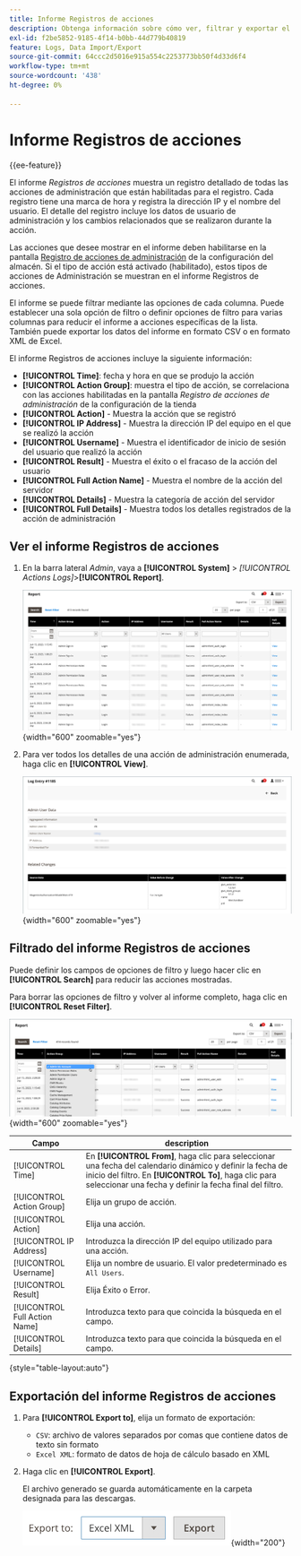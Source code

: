 ```yaml
---
title: Informe Registros de acciones
description: Obtenga información sobre cómo ver, filtrar y exportar el informe Registro de acciones, que proporciona un registro detallado de todas las acciones de administración habilitadas para registros.
exl-id: f2be5852-9185-4f14-b0bb-44d779b40819
feature: Logs, Data Import/Export
source-git-commit: 64ccc2d5016e915a554c2253773bb50f4d33d6f4
workflow-type: tm+mt
source-wordcount: '438'
ht-degree: 0%

---
```


# Informe Registros de acciones

{{ee-feature}}

El informe _Registros de acciones_ muestra un registro detallado de todas las acciones de administración que están habilitadas para el registro. Cada registro tiene una marca de hora y registra la dirección IP y el nombre del usuario. El detalle del registro incluye los datos de usuario de administración y los cambios relacionados que se realizaron durante la acción.

Las acciones que desee mostrar en el informe deben habilitarse en la pantalla [Registro de acciones de administración](action-log.md) de la configuración del almacén. Si el tipo de acción está activado (habilitado), estos tipos de acciones de Administración se muestran en el informe Registros de acciones.

El informe se puede filtrar mediante las opciones de cada columna. Puede establecer una sola opción de filtro o definir opciones de filtro para varias columnas para reducir el informe a acciones específicas de la lista. También puede exportar los datos del informe en formato CSV o en formato XML de Excel.

El informe Registros de acciones incluye la siguiente información:

- **[!UICONTROL Time]**: fecha y hora en que se produjo la acción
- **[!UICONTROL Action Group]**: muestra el tipo de acción, se correlaciona con las acciones habilitadas en la pantalla _Registro de acciones de administración_ de la configuración de la tienda
- **[!UICONTROL Action]** - Muestra la acción que se registró
- **[!UICONTROL IP Address]** - Muestra la dirección IP del equipo en el que se realizó la acción
- **[!UICONTROL Username]** - Muestra el identificador de inicio de sesión del usuario que realizó la acción
- **[!UICONTROL Result]** - Muestra el éxito o el fracaso de la acción del usuario
- **[!UICONTROL Full Action Name]** - Muestra el nombre de la acción del servidor
- **[!UICONTROL Details]** - Muestra la categoría de acción del servidor
- **[!UICONTROL Full Details]** - Muestra todos los detalles registrados de la acción de administración

## Ver el informe Registros de acciones

1. En la barra lateral _Admin_, vaya a **[!UICONTROL System]** > _[!UICONTROL Actions Logs]_>**[!UICONTROL Report]**.

   ![Registros de acciones](./assets/action-log-report.png){width="600" zoomable="yes"}

1. Para ver todos los detalles de una acción de administración enumerada, haga clic en **[!UICONTROL View]**.

   ![Detalles de la entrada del registro de acciones](./assets/action-log-report-view.png){width="600" zoomable="yes"}

## Filtrado del informe Registros de acciones

Puede definir los campos de opciones de filtro y luego hacer clic en **[!UICONTROL Search]** para reducir las acciones mostradas.

Para borrar las opciones de filtro y volver al informe completo, haga clic en **[!UICONTROL Reset Filter]**.

![Filtros del informe de registro de acciones](./assets/action-log-report-filters.png){width="600" zoomable="yes"}

| Campo | description |
|--- |--- |
| [!UICONTROL Time] | En **[!UICONTROL From]**, haga clic para seleccionar una fecha del calendario dinámico y definir la fecha de inicio del filtro. En **[!UICONTROL To]**, haga clic para seleccionar una fecha y definir la fecha final del filtro. |
| [!UICONTROL Action Group] | Elija un grupo de acción. |
| [!UICONTROL Action] | Elija una acción. |
| [!UICONTROL IP Address] | Introduzca la dirección IP del equipo utilizado para una acción. |
| [!UICONTROL Username] | Elija un nombre de usuario. El valor predeterminado es `All Users`. |
| [!UICONTROL Result] | Elija Éxito o Error. |
| [!UICONTROL Full Action Name] | Introduzca texto para que coincida la búsqueda en el campo. |
| [!UICONTROL Details] | Introduzca texto para que coincida la búsqueda en el campo. |

{style="table-layout:auto"}

## Exportación del informe Registros de acciones

1. Para **[!UICONTROL Export to]**, elija un formato de exportación:

   - `CSV`: archivo de valores separados por comas que contiene datos de texto sin formato
   - `Excel XML`: formato de datos de hoja de cálculo basado en XML

1. Haga clic en **[!UICONTROL Export]**.

   El archivo generado se guarda automáticamente en la carpeta designada para las descargas.

   ![Exportación de informe de registros de acciones](./assets/action-log-report-export.png){width="200"}
